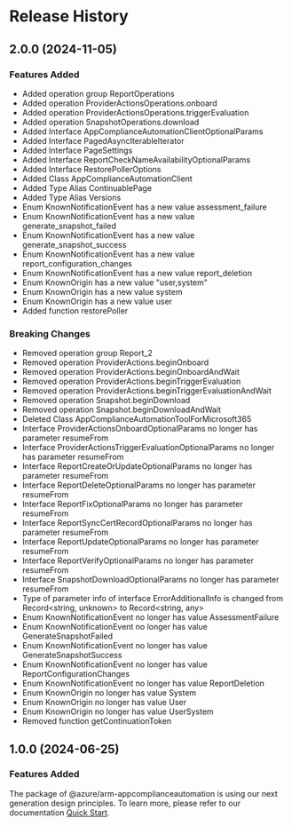 # Release History
    
## 2.0.0 (2024-11-05)
    
### Features Added

  - Added operation group ReportOperations
  - Added operation ProviderActionsOperations.onboard
  - Added operation ProviderActionsOperations.triggerEvaluation
  - Added operation SnapshotOperations.download
  - Added Interface AppComplianceAutomationClientOptionalParams
  - Added Interface PagedAsyncIterableIterator
  - Added Interface PageSettings
  - Added Interface ReportCheckNameAvailabilityOptionalParams
  - Added Interface RestorePollerOptions
  - Added Class AppComplianceAutomationClient
  - Added Type Alias ContinuablePage
  - Added Type Alias Versions
  - Enum KnownNotificationEvent has a new value assessment_failure
  - Enum KnownNotificationEvent has a new value generate_snapshot_failed
  - Enum KnownNotificationEvent has a new value generate_snapshot_success
  - Enum KnownNotificationEvent has a new value report_configuration_changes
  - Enum KnownNotificationEvent has a new value report_deletion
  - Enum KnownOrigin has a new value "user,system"
  - Enum KnownOrigin has a new value system
  - Enum KnownOrigin has a new value user
  - Added function restorePoller

### Breaking Changes

  - Removed operation group Report_2
  - Removed operation ProviderActions.beginOnboard
  - Removed operation ProviderActions.beginOnboardAndWait
  - Removed operation ProviderActions.beginTriggerEvaluation
  - Removed operation ProviderActions.beginTriggerEvaluationAndWait
  - Removed operation Snapshot.beginDownload
  - Removed operation Snapshot.beginDownloadAndWait
  - Deleted Class AppComplianceAutomationToolForMicrosoft365
  - Interface ProviderActionsOnboardOptionalParams no longer has parameter resumeFrom
  - Interface ProviderActionsTriggerEvaluationOptionalParams no longer has parameter resumeFrom
  - Interface ReportCreateOrUpdateOptionalParams no longer has parameter resumeFrom
  - Interface ReportDeleteOptionalParams no longer has parameter resumeFrom
  - Interface ReportFixOptionalParams no longer has parameter resumeFrom
  - Interface ReportSyncCertRecordOptionalParams no longer has parameter resumeFrom
  - Interface ReportUpdateOptionalParams no longer has parameter resumeFrom
  - Interface ReportVerifyOptionalParams no longer has parameter resumeFrom
  - Interface SnapshotDownloadOptionalParams no longer has parameter resumeFrom
  - Type of parameter info of interface ErrorAdditionalInfo is changed from Record<string, unknown> to Record<string, any>
  - Enum KnownNotificationEvent no longer has value AssessmentFailure
  - Enum KnownNotificationEvent no longer has value GenerateSnapshotFailed
  - Enum KnownNotificationEvent no longer has value GenerateSnapshotSuccess
  - Enum KnownNotificationEvent no longer has value ReportConfigurationChanges
  - Enum KnownNotificationEvent no longer has value ReportDeletion
  - Enum KnownOrigin no longer has value System
  - Enum KnownOrigin no longer has value User
  - Enum KnownOrigin no longer has value UserSystem
  - Removed function getContinuationToken
    
    
## 1.0.0 (2024-06-25)

### Features Added

The package of @azure/arm-appcomplianceautomation is using our next generation design principles. To learn more, please refer to our documentation [Quick Start](https://aka.ms/azsdk/js/mgmt/quickstart).
